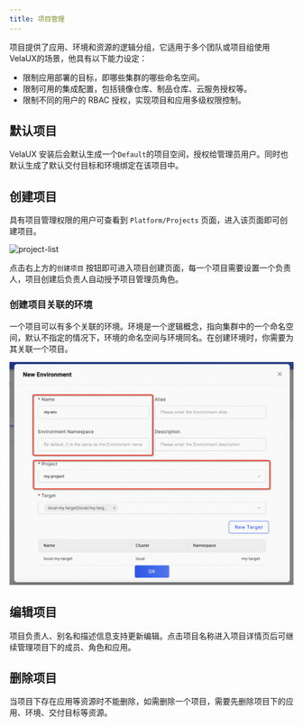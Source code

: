```yaml
---
title: 项目管理
---
```


项目提供了应用、环境和资源的逻辑分组，它适用于多个团队或项目组使用VelaUX的场景，他具有以下能力设定：

* 限制应用部署的目标，即哪些集群的哪些命名空间。
* 限制可用的集成配置，包括镜像仓库、制品仓库、云服务授权等。
* 限制不同的用户的 RBAC 授权，实现项目和应用多级权限控制。

## 默认项目

VelaUX 安装后会默认生成一个`Default`的项目空间，授权给管理员用户。同时也默认生成了默认交付目标和环境绑定在该项目中。

## 创建项目

具有项目管理权限的用户可查看到 `Platform/Projects` 页面，进入该页面即可创建项目。

![project-list](https://static.kubevela.net/images/1.3/project-list.jpg)

点击右上方的`创建项目` 按钮即可进入项目创建页面，每一个项目需要设置一个负责人，项目创建后负责人自动授予项目管理员角色。

### 创建项目关联的环境

一个项目可以有多个关联的环境。环境是一个逻辑概念，指向集群中的一个命名空间，默认不指定的情况下，环境的命名空间与环境同名。在创建环境时，你需要为其关联一个项目。

![](../../../resources/env-project.png)

## 编辑项目

项目负责人、别名和描述信息支持更新编辑。点击项目名称进入项目详情页后可继续管理项目下的成员、角色和应用。

## 删除项目

当项目下存在应用等资源时不能删除，如需删除一个项目，需要先删除项目下的应用、环境、交付目标等资源。
